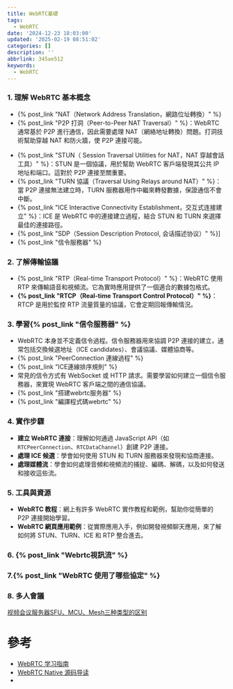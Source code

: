 ```yaml
---
title: WebRTC基礎
tags:
  - WebRTC
date: '2024-12-23 18:03:00'
updated: '2025-02-19 08:51:02'
categories: []
description: ''
abbrlink: 345ae512
keywords:
  - WebRTC
---
```

### 1. **理解 WebRTC 基本概念**

- {% post_link  "NAT（Network Address Translation，網路位址轉換）" %}
- {% post_link  "P2P 打洞（Peer-to-Peer NAT Traversal）" %}：WebRTC 通常基於 P2P 進行通信，因此需要處理 NAT（網絡地址轉換）問題。打洞技術幫助穿越 NAT 和防火牆，使 P2P 連接可能。
 <!-- more -->
 - {% post_link  "STUN（ Session Traversal Utilities for NAT，NAT 穿越會話工具）" %}：STUN 是一個協議，用於幫助 WebRTC 客戶端發現其公共 IP 地址和端口。這對於 P2P 連接至關重要。
- {% post_link  "TURN 協議（Traversal Using Relays around NAT）" %}：當 P2P 連接無法建立時，TURN 服務器用作中繼來轉發數據，保證通信不會中斷。
- {% post_link  "ICE Interactive Connectivity Establishment，交互式连接建立" %}：ICE 是 WebRTC 中的連接建立過程，結合 STUN 和 TURN 來選擇最佳的連接路徑。
- {% post_link  "SDP（Session Description Protocol, 会话描述协议）" %}]
- {% post_link  "信令服務器" %}

### 2. **了解傳輸協議**

- {% post_link  "RTP（Real-time Transport Protocol）" %}：WebRTC 使用 RTP 來傳輸語音和視頻流。它為實時應用提供了一個適合的數據包格式。
- **{% post_link  "RTCP（Real-time Transport Control Protocol）" %}**：RTCP 是用於監控 RTP 流量質量的協議，它會定期回報傳輸情況。

### 3. **學習{% post_link  "信令服務器" %}**

- WebRTC 本身並不定義信令過程。信令服務器用來協調 P2P 連接的建立，通常包括交換候選地址（ICE candidates）、會議協議、媒體協商等。
- {% post_link  "PeerConnection 連線過程" %}
- {% post_link  "ICE連線排序規則" %}
- 常見的信令方式有 WebSocket 或 HTTP 請求。需要學習如何建立一個信令服務器，來實現 WebRTC 客戶端之間的通信協議。
- {% post_link  "搭建webrtc服务器" %}
- {% post_link  "編譯程式碼webrtc" %}

### 4. **實作步驟**

- **建立 WebRTC 連接**：理解如何通過 JavaScript API（如 `RTCPeerConnection`、`RTCDataChannel`）創建 P2P 連接。
- **處理 ICE 候選**：學會如何使用 STUN 和 TURN 服務器來發現和協商連接。
- **處理媒體流**：學會如何處理音頻和視頻流的捕捉、編碼、解碼，以及如何發送和接收這些流。

### 5. **工具與資源**

- **WebRTC 教程**：網上有許多 WebRTC 實作教程和範例，幫助你從簡單的 P2P 連接開始學習。
- **WebRTC 網頁應用範例**：從實際應用入手，例如開發視頻聊天應用，來了解如何將 STUN、TURN、ICE 和 RTP 整合進去。

### 6. {% post_link  "Webrtc視訊流" %}
### 7.{% post_link  "WebRTC 使用了哪些協定" %}

### 8. 多人會議
[视频会议服务器SFU、MCU、Mesh三种类型的区别](https://blog.csdn.net/zhizhuodewo6/article/details/104797267)
# 參考
- [WebRTC 学习指南](https://webrtc.mthli.com/)
- [WebRTC Native 源码导读](https://blog.piasy.com/2017/07/24/WebRTC-Android-Camera-Capture/index.html)
- 